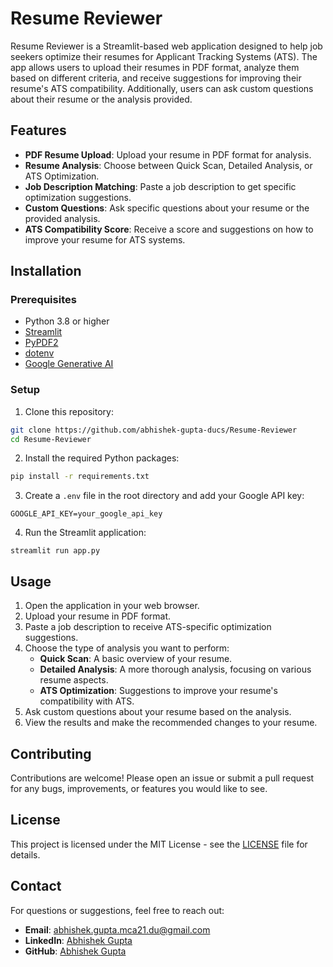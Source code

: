# Resume Reviewer

Resume Reviewer is a Streamlit-based web application designed to help job seekers optimize their resumes for Applicant Tracking Systems (ATS). The app allows users to upload their resumes in PDF format, analyze them based on different criteria, and receive suggestions for improving their resume's ATS compatibility. Additionally, users can ask custom questions about their resume or the analysis provided.

## Features

- **PDF Resume Upload**: Upload your resume in PDF format for analysis.
- **Resume Analysis**: Choose between Quick Scan, Detailed Analysis, or ATS Optimization.
- **Job Description Matching**: Paste a job description to get specific optimization suggestions.
- **Custom Questions**: Ask specific questions about your resume or the provided analysis.
- **ATS Compatibility Score**: Receive a score and suggestions on how to improve your resume for ATS systems.

## Installation

### Prerequisites

- Python 3.8 or higher
- [Streamlit](https://streamlit.io/)
- [PyPDF2](https://pypdf2.readthedocs.io/)
- [dotenv](https://pypi.org/project/python-dotenv/)
- [Google Generative AI](https://github.com/google/generative-ai-python)

### Setup

1. Clone this repository:

```bash
git clone https://github.com/abhishek-gupta-ducs/Resume-Reviewer
cd Resume-Reviewer
```

2. Install the required Python packages:

```bash
pip install -r requirements.txt
```

3. Create a `.env` file in the root directory and add your Google API key:

```
GOOGLE_API_KEY=your_google_api_key
```

4. Run the Streamlit application:

```
streamlit run app.py
```

## Usage

1. Open the application in your web browser.
2. Upload your resume in PDF format.
3. Paste a job description to receive ATS-specific optimization suggestions.
4. Choose the type of analysis you want to perform:
   - **Quick Scan**: A basic overview of your resume.
   - **Detailed Analysis**: A more thorough analysis, focusing on various resume aspects.
   - **ATS Optimization**: Suggestions to improve your resume's compatibility with ATS.
5. Ask custom questions about your resume based on the analysis.
6. View the results and make the recommended changes to your resume.

## Contributing

Contributions are welcome! Please open an issue or submit a pull request for any bugs, improvements, or features you would like to see.

## License

This project is licensed under the MIT License - see the [LICENSE](LICENSE) file for details.

## Contact

For questions or suggestions, feel free to reach out:

- **Email**: abhishek.gupta.mca21.du@gmail.com
- **LinkedIn**: [Abhishek Gupta](https://www.linkedin.com/in/abhishek-gupta-ducs/)
- **GitHub**: [Abhishek Gupta](https://github.com/abhishek-gupta-ducs)
